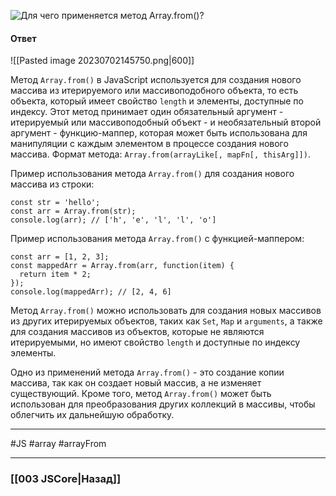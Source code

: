 ![Для чего применяется метод `Array.from()`?](https://youtu.be/lZNWrW39ELM?t=328)

#### Ответ

![[Pasted image 20230702145750.png|600]]

Метод `Array.from()` в JavaScript используется для создания нового массива из итерируемого или массивоподобного объекта, то есть объекта, который имеет свойство `length` и элементы, доступные по индексу. Этот метод принимает один обязательный аргумент - итерируемый или массивоподобный объект - и необязательный второй аргумент - функцию-маппер, которая может быть использована для манипуляции с каждым элементом в процессе создания нового массива. Формат метода: `Array.from(arrayLike[, mapFn[, thisArg]])`.

Пример использования метода `Array.from()` для создания нового массива из строки:

```
const str = 'hello';
const arr = Array.from(str);
console.log(arr); // ['h', 'e', 'l', 'l', 'o']
```

Пример использования метода `Array.from()` с функцией-маппером:

```
const arr = [1, 2, 3];
const mappedArr = Array.from(arr, function(item) {
  return item * 2;
});
console.log(mappedArr); // [2, 4, 6]
```

Метод `Array.from()` можно использовать для создания новых массивов из других итерируемых объектов, таких как `Set`, `Map` и `arguments`, а также для создания массивов из объектов, которые не являются итерируемыми, но имеют свойство `length` и доступные по индексу элементы.

Одно из применений метода `Array.from()` - это создание копии массива, так как он создает новый массив, а не изменяет существующий. Кроме того, метод `Array.from()` может быть использован для преобразования других коллекций в массивы, чтобы облегчить их дальнейшую обработку.

___
#JS #array #arrayFrom 

___

### [[003 JSCore|Назад]]